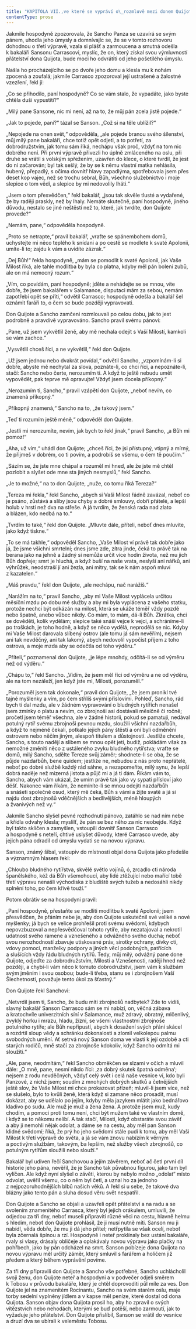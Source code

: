```yaml
---
title: "KAPITOLA VII.,ve které se vypráví o\_rozmluvě mezi donem Quijotem a\_jeho zbrojnošem a\_různé jiné znamenité události."
contentType: prose
---
```


  

Jakmile hospodyně zpozorovala, že Sancho Panza se uzavírá se svým pánem, uhodla jeho úmysly a domnívajíc se, že se v tomto rozhovoru dohodnou o třetí výpravě, vzala si plášť a zarmoucena a smutná odešla k bakaláři Sansonu Carrascovi, myslíc, že on, který získal svou výmluvností přátelství dona Quijota, bude moci ho odvrátiti od jeho pošetilého úmyslu.

Našla ho procházejícího se po dvoře jeho domu a klesla mu k nohám zpocená a zoufalá; jakmile Carrasco zpozoroval její ustrašené a žalostné vzezření, řekl jí:

„Co se přihodilo, paní hospodyně? Co se vám stalo, že vypadáte, jako byste chtěla duši vypustiti?“

„Milý pane Sansone, nic mi není, až na to, že můj pán zcela jistě pojede.“

„Jak to pojede, paní?“ tázal se Sanson. „Což si na těle ublížil?“

„Nepojede na onen svět,“ odpověděla, „ale pojede branou svého šílenství, můj milý pane bakaláři, chce totiž opět odjeti, a to potřetí, za dobrodružstvím, jak tomu sám říká, nechápu však proč, vždyť na tom nic dobrého není. Při první výpravě přivezli ho úplně zmláceného na oslu, při druhé se vrátil s volským spřežením, uzavřen do klece, o které tvrdil, že jest do ní začarován; byl tak sešlý, že by se k němu vlastní matka nehlásila, hubený, přepadlý, s očima dovnitř hlavy zapadlýma, spotřebovala jsem přes deset kop vajec, než se trochu sebral, Bůh, všechno služebnictvo i moje slepice o tom vědí, a slepice by mi nedovolily lháti.“

„Jsem o tom přesvědčen,“ řekl bakalář, „jsou tak skvěle tlusté a vydařené, že by raději praskly, než by lhaly. Nemáte skutečně, paní hospodyně, jiného důvodu, nestalo se jiné neštěstí než to, které, jak tvrdíte, don Quijote provede?“

„Nemám, pane,“ odpověděla hospodyně.

„Proto se netrapte,“ pravil bakalář, „vraťte se spánembohem domů, uchystejte mi něco teplého k snídani a po cestě se modlete k svaté Apolonii, umíte-li to; zajdu k vám a uvidíte zázrak.“

„Dej Bůh!“ řekla hospodyně, „mám se pomodlit k svaté Apolonii, jak Vaše Milost říká, ale tahle modlitba by byla co platna, kdyby měl pán bolení zubů, ale on má nemocný rozum.“

„Vím, co povídám, paní hospodyně; jděte a nehádejte se se mnou, víte dobře, že jsem bakalářem v Salamance, disputaci mám za sebou, nemám zapotřebí opět se příti,“ odvětil Carrasco; hospodyně odešla a bakalář šel oznámit faráři to, o čem se bude později vypravovati.

Don Quijote a Sancho zamčeni rozmlouvali po celou dobu, jak to jest podrobně a pravdivě vypravováno. Sancho pravil svému pánovi:

„Pane, už jsem vykvětlil ženě, aby mě nechala odejít s Vaší Milostí, kamkoli se vám zachce.“

„Vysvětlil chceš říci, a ne vykvětlil,“ řekl don Quijote.

„Už jsem jednou nebo dvakrát povídal,“ odvětil Sancho, „vzpomínám-li si dobře, abyste mě nechytal za slova, poznáte-li, co chci říci, a nepoznáte-li, stačí: Sancho nebo čerte, nerozumím ti. A když to ještě nebudu umět vypovědět, pak teprve mě opravujte! Vždyť jsem docela příkopný.“

„Nerozumím ti, Sancho,“ pravil vzápětí don Quijote, „neboť nevím, co znamená příkopný.“

„Příkopný znamená,“ Sancho na to, „že takový jsem.“

„Teď ti rozumím ještě méně,“ odpověděl don Quijote.

„Jestli mi nerozumíte, nevím, jak bych to řekl jinak,“ pravil Sancho, „a Bůh mi pomoz!“

„Aha, už vím,“ uhádl don Quijote; „chceš říci, že jsi přístupný, vtipný a mírný, že přijmeš v dobrém, co ti povím, a podrobíš se všemu, o čem tě poučím.“

„Sázím se, že jste mne chápal a rozuměl mi hned, ale že jste mě chtěl pozlobit a slyšet ode mne sta jiných nesmyslů,“ řekl Sancho.

„Je to možné,“ na to don Quijote, „nuže, co tomu říká Tereza?“

„Tereza mi řekla,“ řekl Sancho, „abych si Vaši Milost řádně zavázal, neboť co je psáno, zůstává a sliby jsou chyby a dobré smlouvy, dobří přátelé, a lepší holub v hrsti než dva na střeše. A já tvrdím, že ženská rada nad zlato a blázen, kdo nedbá na to.“

„Tvrdím to také,“ řekl don Quijote. „Mluvte dále, příteli, neboť dnes mluvíte, jako když tiskne.“

„To se má takhle,“ odpověděl Sancho, „Vaše Milost ví právě tak dobře jako já, že jsme všichni smrtelní; dnes jsme zde, zítra jinde, čeká to právě tak na berana jako na jehně a žádný si nemůže určit více hodin života, než mu jich Bůh dopřeje; smrt je hluchá, a když buší na naše vrata, neslyší ani nářků, ani výhrůžek, neodstraší jí ani žezla, ani mitry, tak se k nám aspoň mluví z kazatelen.“

„Máš pravdu,“ řekl don Quijote, „ale nechápu, nač narážíš.“

„Narážím na to,“ pravil Sancho, „aby mi Vaše Milost vyplácela určitou měsíční mzdu po dobu mé služby a aby mi byla vyplácena z vašeho statku, protože nechci být odkázán na milost, která se ukáže téměř vždy pozdě nebo špatně, anebo vůbec nikdy. Co mám, to mám, dá-li Bůh. Zkrátka, chci se dověděti, kolik vydělám; slepice také snáší vejce k vejci, a schráníme-li po troškách, je toho hodně, a když se něco vydělá, neprodělá se nic. Kdyby mi Vaše Milost darovala slíbený ostrov (ale tomu já sám nevěřím), nejsem ani tak nevděčný, ani tak lakomý, abych nedovolil vypočíst příjem z toho ostrova, a moje mzda aby se odečtla od toho výděru.“

„Příteli,“ poznamenal don Quijote, „je lépe mnohdy, odčítá-li se od výměru než od výděru.“

„Chápu to,“ řekl Sancho. „Vidím, že jsem měl říci od výměru a ne od výděru, ale na tom nezáleží, jen když jste mi, Milosti, porozuměl.“

„Porozuměl jsem tak dokonale,“ pravil don Quijote, „že jsem pronikl tvé tajné myšlenky a vím, po čem střílíš svými příslovími. Pohleď, Sancho, rád bych ti dal mzdu, ale v žádném vypravování o bludných rytířích nenašel jsem zmínky o platu a nevím, co zbrojnoši asi dostávali měsíčně či ročně; pročetl jsem téměř všechna, ale v žádné historii, pokud se pamatuji, nedával potulný rytíř svému zbrojnoši pevnou mzdu, sloužili všichni nazdařbůh, a když to nejméně čekali, potkalo jejich pány štěstí a oni byli odměněni ostrovem nebo něčím jiným, alespoň titulem a důstojností. Jestliže chcete, Sancho, s touto nadějí a slibem se mnou opět jeti, budiž, pokládám však za nemožné změniti něco z ustáleného zvyku bludného rytířstva; vraťte se domů, milý Sancho, sdělte Tereze svůj záměr; shodnete-li se oba, že se půjde nazdařbůh, bene quidem; jestliže ne, nebudou z nás proto nepřátelé, neboť po dobré službě každý rád sáhne, a nezapomeňte, milý synu, že lepší dobrá naděje než mizerná jistota a půjč mi a já ti dám. Říkám vám to, Sancho, abych vám ukázal, že umím právě tak jako vy sypati přísloví jako déšť. Nakonec vám říkám, že nemíníte-li se mnou odejíti nazdařbůh a snášeti společně osud, který mě čeká, Bůh s vámi a žijte svatě a já si najdu dost zbrojnošů vděčnějších a bedlivějších, méně hloupých a žvanivých než vy.“

Jakmile Sancho slyšel pevné rozhodnutí pánovo, zatáhlo se nad ním nebe a křídla odvahy klesla; myslilť, že pán se bez něho za nic neobejde. Když byl takto sklíčen a zamyšlen, vstoupili dovnitř Sanson Carrasco a hospodyně s neteří, chtivé uslyšet důvody, které Carrasco uvede, aby jejich pána odradil od úmyslu vydati se na novou výpravu.

Sanson, známý šibal, vstoupiv do místnosti objal dona Quijota jako předešle a významným hlasem řekl:

„Chloubo bludného rytířstva, skvělé světlo vojínů, ó, zrcadlo cti národa španělského, kéž dá Bůh všemohoucí, aby lidé ztěžující nebo mařící tobě třetí výpravu nenašli východiska z bludiště svých tužeb a nedosáhli nikdy splnění toho, po čem křivě touží.“

Potom obrátiv se na hospodyni pravil:

„Paní hospodyně, přestaňte se modliti modlitbu k svaté Apolonii; jsem přesvědčen, že přáním nebe je, aby don Quijote uskutečnil své veliké a nové myšlenky; já bych se velice prohřešil proti svému svědomí, kdybych nepovzbuzoval a nepřesvědčoval tohoto rytíře, aby nezatajoval a nekrotil udatnost svého ramene a vznešeného a odvážného svého ducha; neboť svou nerozhodností zbavuje utiskované práv, sirotky ochrany, dívky cti, vdovy pomoci, manželky podpory a jiných věcí podobných, patřících a slušících vždy řádu bludných rytířů. Tedy, můj milý, odvážný pane done Quijote, odjeďte za dobrodružstvím, Milosti a Vznešenosti, raději hned než později, a chybí-li vám něco k tomuto dobrodružství, jsem vám k službám svým jměním i svou osobou; bude-li třeba, stanu se i zbrojnošem Vaší Šlechetnosti, považuje tento úkol za šťastný.“

Don Quijote řekl Sanchovi:

„Netvrdil jsem ti, Sancho, že budu míti zbrojnošů nadbytek? Zde to vidíš, slavný bakalář Sanson Carrasco sám se mi nabízí, on, věčná zábava a kratochvíle univerzitních síní v Salamance, muž zdravý, obratný, mlčenlivý, zvyklý horku i mrazu, hladu, žízni, se všemi vlastnostmi zbrojnoše potulného rytíře; ale Bůh nepřipustí, abych k dosažení svých přání skácel a rozdrtil sloup vědy a schránku dokonalosti a zlomil velkolepou palmu svobodných umění. Ať setrvá nový Sanson doma ve vlasti k její ozdobě a cti starých rodičů, mně stačí za zbrojnoše kdokoliv, když Sancho odmítá mi sloužiti.“

„Ale, pane, neodmítám,“ řekl Sancho obměkčen se slzami v očích a mluvil dále: „O mně, pane, nesmí nikdo říci: ‚za dobrý skutek špatná odměna‘; nejsem z rodu nevděčných, vždyť celý svět i celá naše vesnice ví, kdo byli Panzové, z nichž jsem; soudím z mnohých dobrých skutků a četnějších ještě slov, že Vaše Milost mi chce prokazovat přízeň; mluvil-li jsem více, než se slušelo, bylo to kvůli ženě, která když si zamane něco prosadit, musí dokázat, aby se udělalo po jejím, kdyby měla jazykem mlátit jako bednářovo kladivo po sudu. Ale muž je muž a žena žena. A protože jsem muž, kudy chodím, a pomoci proti tomu není, chci být mužem také ve vlastním domě, i když se to někomu nelíbí. A tak stačí, Milosti, když obstaráte svou závěť a aby ji nemohli nějak odolat, a dáme se na cestu, aby měl pan Sanson klidné svědomí; říká, že prý ho jeho svědomí stále pudí k tomu, aby měl Vaši Milost k třetí výpravě do světa, a já se vám znovu nabízím k věrným a poctivým službám, takovým, ba lepším, než služby všech zbrojnošů, co potulným rytířům sloužili nebo slouží.“

Bakalář byl udiven řečí Sanchovou a jejím závěrem, neboť ač četl první díl historie jeho pána, nevěřil, že je Sancho tak půvabnou figurou, jako tam byl vylíčen. Ale když nyní slyšel o závěti, kterou by nebylo možno „odolat“ místo odvolat, uvěřil všemu, co o něm byl četl, a uznal ho za jednoho z nejpozoruhodnějších blbů našich věků. A řekl si u sebe, že takové dva blázny jako tento pán a sluha dosud věru svět nespatřil.

Don Quijote a Sancho se objali a uzavřeli opět přátelství a na radu a se svolením znamenitého Carrasca, který byl jejich orákulem, umluvili, že odjedou za tři dny, neboť museli připraviti různé věci na cestu, hlavně helmu s hledím, neboť don Quijote prohlásil, že ji musí nutně míti. Sanson mu ji nabídl, věda dobře, že mu ji dá jeho přítel; netřpytila se však ocelí, neboť byla zčernalá špínou a rzí. Hospodyně i neteř proklínaly bez ustání bakaláře, rvaly si vlasy, drásaly obličeje a oplakávaly novou výpravu jako plačky na pohřbech, jako by pán odcházel na smrt. Sanson pobízeje dona Quijota na novou výpravu měl určitý záměr, který smluvil s farářem a holičem již předem a který během vyprávění povíme.

Za tři dny připravili don Quijote a Sancho vše potřebné, Sancho uchlácholil svoji ženu, don Quijote neteř a hospodyni a v podvečer odjeli směrem k Tobosu v průvodu bakaláře, který je chtěl doprovoditi půl míle za ves. Don Quijote jel na znamenitém Rocinantu, Sancho na svém starém oslu, maje torby sedelní vyplněny jídlem a v kapse měl peníze, které dostal od dona Quijota. Sanson objav dona Quijota prosil ho, aby ho zpravil o svých vítězstvích nebo nehodách, kterými se buď potěší, nebo zarmoutí, jak to vyžaduje jeho přátelství. Don Quijote přislíbil, Sanson se vrátil do vesnice a druzí dva se ubírali k veleměstu Tobosu.
